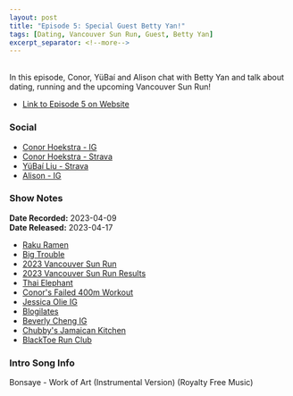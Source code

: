 ```yaml
---
layout: post
title: "Episode 5: Special Guest Betty Yan!"
tags: [Dating, Vancouver Sun Run, Guest, Betty Yan]
excerpt_separator: <!--more-->
---
```


<div id="buzzsprout-player-12671771"></div><script src="https://www.buzzsprout.com/2138032/12671771-episode-5-special-guest-betty-yan.js?container_id=buzzsprout-player-12671771&player=small" type="text/javascript" charset="utf-8"></script>

<br>In this episode, Conor, YüBaí and Alison chat with Betty Yan and talk about dating, running and the upcoming Vancouver Sun Run!
 
<!--more-->

* [Link to Episode 5 on Website](https://runforthefunofit.com/2023/04/17/Episode-5.html)

### Social
 
* [Conor Hoekstra - IG](https://www.instagram.com/conorhoekstra/)
* [Conor Hoekstra - Strava](https://www.strava.com/athletes/59373430)
* [YüBaí Liu - Strava](https://www.strava.com/athletes/102365031)
* [Alison - IG](https://www.instagram.com/alisonram_/)

### Show Notes
 
**Date Recorded:** 2023-04-09 <br>
**Date Released:** 2023-04-17

* [Raku Ramen](https://rakunyc.com/)
* [Big Trouble](https://bigtrouble.ca/)
* [2023 Vancouver Sun Run](https://www.vancouversunrun.com/)
* [2023 Vancouver Sun Run Results](https://www.sportstats.ca/display-results.xhtml?raceid=118162)
* [Thai Elephant](https://thaielephant.ca/thaielephant/home/)
* [Conor's Failed 400m Workout](https://www.strava.com/activities/8814630529)
* [Jessica Olie IG](https://www.instagram.com/jessicaolie/?hl=en)
* [Blogilates](https://www.blogilates.com/)
* [Beverly Cheng IG](https://www.instagram.com/beverleycheng/?hl=en)
* [Chubby's Jamaican Kitchen](https://chubbysjamaican.com/)
* [BlackToe Run Club](https://www.instagram.com/blacktoerunning)

### Intro Song Info
 
Bonsaye - Work of Art (Instrumental Version) (Royalty Free Music)

